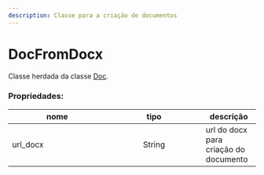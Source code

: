 ```yaml
---
description: Classe para a criação de documentos
---
```


# DocFromDocx

Classe herdada da classe [Doc](doc.md).

### Propriedades:

<table><thead><tr><th width="183.33333333333331">nome</th><th width="179" align="center">tipo</th><th>descrição</th></tr></thead><tbody><tr><td>url_docx</td><td align="center">String </td><td>url do docx para criação do documento</td></tr></tbody></table>
